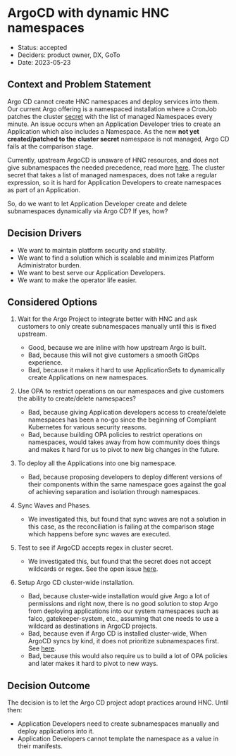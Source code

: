 # ArgoCD with dynamic HNC namespaces

- Status: accepted
- Deciders: product owner, DX, GoTo
- Date: 2023-05-23

## Context and Problem Statement

Argo CD cannot create HNC namespaces and deploy services into them.
Our current Argo offering is a namespaced installation where a CronJob patches the cluster [secret](https://argo-cd.readthedocs.io/en/stable/operator-manual/declarative-setup/#clusters) with the list of managed Namespaces every minute.
An issue occurs when an Application Developer tries to create an Application which also includes a Namespace.
As the new **not yet created/patched to the cluster secret** namespace is not managed, Argo CD fails at the comparison stage.

Currently, upstream ArgoCD is unaware of HNC resources, and does not give subnamespaces the needed precedence, read more [here](https://argo-cd.readthedocs.io/en/stable/user-guide/sync-waves/#how-does-it-work).
The cluster secret that takes a list of managed namespaces, does not take a regular expression, so it is hard for Application Developers to create namespaces as part of an Application.

So, do we want to let Application Developer create and delete subnamespaces dynamically via Argo CD?
If yes, how?

## Decision Drivers <!-- optional -->

- We want to maintain platform security and stability.
- We want to find a solution which is scalable and minimizes Platform Administrator burden.
- We want to best serve our Application Developers.
- We want to make the operator life easier.

## Considered Options

1.  Wait for the Argo Project to integrate better with HNC and ask customers to only create subnamespaces manually until this is fixed upstream.

    - Good, because we are inline with how upstream Argo is built.
    - Bad, because this will not give customers a smooth GitOps experience.
    - Bad, because it makes it hard to use ApplicationSets to dynamically create Applications on new namespaces.

1.  Use OPA to restrict operations on our namespaces and give customers the ability to create/delete namespaces?

    - Bad, because giving Application developers access to create/delete namespaces has been a no-go since the beginning of Compliant Kubernetes for various security reasons.
    - Bad, because building OPA policies to restrict operations on namespaces, would takes away from how community does things and makes it hard for us to pivot to new big changes in the future.

1.  To deploy all the Applications into one big namespace.

    - Bad, because proposing developers to deploy different versions of their components within the same namespace goes against the goal of achieving separation and isolation through namespaces.

1.  Sync Waves and Phases.

    - We investigated this, but found that sync waves are not a solution in this case, as the reconciliation is failing at the comparison stage which happens before sync waves are executed.

1.  Test to see if ArgoCD accepts regex in cluster secret.

    - We investigated this, but found that the secret does not accept wildcards or regex. See the open issue [here](https://github.com/argoproj/argo-cd/issues/10054#issue-1310861246).

1.  Setup Argo CD cluster-wide installation.

    - Bad, because cluster-wide installation would give Argo a lot of permissions and right now, there is no good solution to stop Argo from deploying applications into our system namespaces such as falco, gatekeeper-system, etc., assuming that one needs to use a wildcard as destinations in ArgoCD projects.
    - Bad, because even if Argo CD is installed cluster-wide, When ArgoCD syncs by kind, it does not prioritize subnamespaces first. See [here](https://github.com/argoproj/gitops-engine/blob/bc9ce5764fa306f58cf59199a94f6c968c775a2d/pkg/sync/sync_tasks.go#L27-L66).
    - Bad, because this would also require us to build a lot of OPA policies and later makes it hard to pivot to new ways.

## Decision Outcome

The decision is to let the Argo CD project adopt practices around HNC. Until then:

- Application Developers need to create subnamespaces manually and deploy applications into it.
- Application Developers cannot template the namespace as a value in their manifests.
